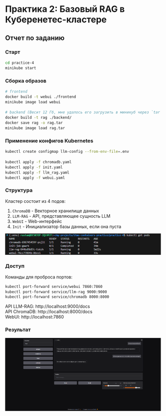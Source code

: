 # Практика 2: Базовый RAG в Куберенетес-кластере

## Отчет по заданию

### Старт

```bash
cd practice-4
minikube start
```

### Сборка образов

```bash
# frontend
docker build -t webui ./frontend
minikube image load webui

# backend (Весит 12 Гб, мне удалось его загрузить в миникуб через `tar`)
docker build -t rag ./backend/
docker save rag -o rag.tar 
minikube image load rag.tar
```

### Применение конфигов Kubernetes

```bash
kubectl create configmap llm-config --from-env-file=.env

kubectl apply -f chromadb.yaml
kubectl apply -f init.yaml
kubectl apply -f llm_rag.yaml
kubectl apply -f webui.yaml
```


### Структура

Кластер состоит из 4 подов:
1. `ChromaDB` - Векторное хранилище данных
2. `LLM-RAG` - API, представляющее сущность LLM
3. `WebUI` - Web-интерфейс
4. `Init` - Инициализатор базы данных, если она пуста

![alt text](images/pods.png)

### Доступ

Команды для проброса портов:
```bash
kubectl port-forward service/webui 7860:7860
kubectl port-forward service/llm-rag 9000:9000
kubectl port-forward service/chromadb 8000:8000
```

API LLM-RAG: http://localhost:9000/docs      
API ChromaDB: http://localhost:8000/docs     
WebUI: http://localhost:7860    

### Результат
![Result](images/webui.png)

